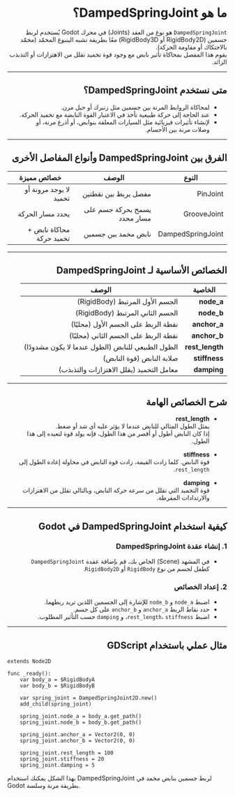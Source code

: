 <div dir=rtl>

# ما هو DampedSpringJoint؟

`DampedSpringJoint` هو نوع من العقد (Joints) في محرك Godot يُستخدم لربط جسمين (RigidBody2D أو RigidBody3D) معًا بطريقة تشبه الينبوع المخمّد (مخمّد بالاحتكاك أو مقاومة الحركة).  
يقوم هذا المفصل بمحاكاة تأثير نابض مع وجود قوة تخميد تقلل من الاهتزازات أو التذبذب الزائد.

---

## متى نستخدم DampedSpringJoint؟

- لمحاكاة الروابط المرنة بين جسمين مثل زنبرك أو حبل مرن.
- عند الحاجة إلى حركة طبيعية تأخذ في الاعتبار القوة النابضة مع تخميد الحركة.
- لإنشاء تأثيرات فيزيائية مثل السيارات المعلقة بنوابض، أو أذرع مرنة، أو وصلات مرنة بين الأجسام.

---

## الفرق بين DampedSpringJoint وأنواع المفاصل الأخرى

| النوع             | الوصف                              | خصائص مميزة                   |
|-------------------|-----------------------------------|------------------------------|
| PinJoint          | مفصل يربط بين نقطتين              | لا يوجد مرونة أو تخميد       |
| GrooveJoint       | يسمح بحركة جسم على مسار محدد     | يحدد مسار الحركة              |
| DampedSpringJoint | نابض مخمد بين جسمين              | محاكاة نابض + تخميد حركة     |

---

## الخصائص الأساسية لـ DampedSpringJoint

| الخاصية           | الوصف                                               |
|-------------------|----------------------------------------------------|
| **node_a**        | الجسم الأول المرتبط (RigidBody)                    |
| **node_b**        | الجسم الثاني المرتبط (RigidBody)                   |
| **anchor_a**      | نقطة الربط على الجسم الأول (محليًا)               |
| **anchor_b**      | نقطة الربط على الجسم الثاني (محليًا)              |
| **rest_length**   | الطول الطبيعي للنابض (الطول عندما لا يكون مشدودًا)|
| **stiffness**     | صلابة النابض (قوة النابض)                          |
| **damping**       | معامل التخميد (يقلل الاهتزازات والتذبذب)          |

---

## شرح الخصائص الهامة

- **rest_length**  
  يمثل الطول المثالي للنابض عندما لا يؤثر عليه أي شد أو ضغط.  
  إذا كان النابض أطول أو أقصر من هذا الطول، فإنه يولد قوة لتعيده إلى هذا الطول.

- **stiffness**  
  قوة النابض. كلما زادت القيمة، زادت قوة النابض في محاولة إعادة الطول إلى `rest_length`.

- **damping**  
  قوة التخميد التي تقلل من سرعة حركة النابض، وبالتالي تقلل من الاهتزازات والارتدادات المفرطة.

---

## كيفية استخدام DampedSpringJoint في Godot

### 1. إنشاء عقدة DampedSpringJoint

- في المشهد (Scene) الخاص بك، قم بإضافة عقدة `DampedSpringJoint` كطفل لجسم من نوع `RigidBody` أو `RigidBody2D`.

### 2. إعداد الخصائص

- اضبط `node_a` و `node_b` للإشارة إلى الجسمين اللذين تريد ربطهما.
- حدد نقاط الربط `anchor_a` و `anchor_b` على كل جسم.
- اضبط `rest_length`، `stiffness`، و `damping` حسب التأثير المطلوب.

---

## مثال عملي باستخدام GDScript
<div dir=ltr>


```gdscript
extends Node2D

func _ready():
    var body_a = $RigidBodyA
    var body_b = $RigidBodyB
    
    var spring_joint = DampedSpringJoint2D.new()
    add_child(spring_joint)
    
    spring_joint.node_a = body_a.get_path()
    spring_joint.node_b = body_b.get_path()
    
    spring_joint.anchor_a = Vector2(0, 0)
    spring_joint.anchor_b = Vector2(0, 0)
    
    spring_joint.rest_length = 100
    spring_joint.stiffness = 20
    spring_joint.damping = 5
```

بهذا الشكل يمكنك استخدام DampedSpringJoint لربط جسمين بنابض مخمد في Godot بطريقة مرنة وسلسة.